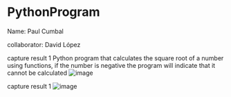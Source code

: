# PythonProgram
Name: Paul Cumbal


collaborator: David López


capture result 1
Python program that calculates the square root of a number using functions, if the number is negative the program will indicate that it cannot be calculated
![image](https://github.com/paulcc18/PythonProgram/assets/170490551/858dec61-f77e-4e14-bdbf-b5a904968913)




capture result 1
![image](https://github.com/paulcc18/PythonProgram/assets/170490551/04c98c9d-44c9-42f8-8fec-e4c8dcb3fbdc)

